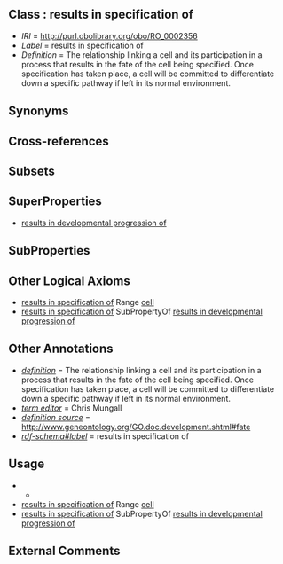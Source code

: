 
## Class : results in specification of

 * *IRI* = http://purl.obolibrary.org/obo/RO_0002356
 * *Label* = results in specification of
 * *Definition* = The relationship linking a cell and its participation in a process that results in the fate of the cell being specified. Once specification has taken place, a cell will be committed to differentiate down a specific pathway if left in its normal environment. 

## Synonyms


## Cross-references


## Subsets


## SuperProperties

 * [results in developmental progression of](../../RO/95/RO_0002295.md)

## SubProperties


## Other Logical Axioms

 * [results in specification of](../../RO/56/RO_0002356.md) Range [cell](../../CL/00/CL_0000000.md)
 * [results in specification of](../../RO/56/RO_0002356.md) SubPropertyOf [results in developmental progression of](../../RO/95/RO_0002295.md)

## Other Annotations

 * *[definition](../../IAO/15/IAO_0000115.md)* = The relationship linking a cell and its participation in a process that results in the fate of the cell being specified. Once specification has taken place, a cell will be committed to differentiate down a specific pathway if left in its normal environment. 
 * *[term editor](../../IAO/17/IAO_0000117.md)* = Chris Mungall
 * *[definition source](../../IAO/19/IAO_0000119.md)* = http://www.geneontology.org/GO.doc.development.shtml#fate
 * *[rdf-schema#label](../../el/rdf-schema#label.md)* = results in specification of

## Usage

 * -
 * [results in specification of](../../RO/56/RO_0002356.md) Range [cell](../../CL/00/CL_0000000.md)
 * [results in specification of](../../RO/56/RO_0002356.md) SubPropertyOf [results in developmental progression of](../../RO/95/RO_0002295.md)

## External Comments

